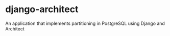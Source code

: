 # django-architect
An application that implements partitioning in PostgreSQL using Django and Architect
